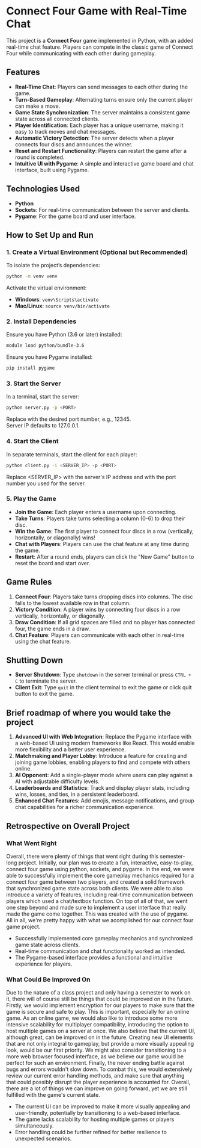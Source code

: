 
# Connect Four Game with Real-Time Chat

This project is a **Connect Four** game implemented in Python, with an added real-time chat feature. Players can compete in the classic game of Connect Four while communicating with each other during gameplay.

## Features

- **Real-Time Chat**: Players can send messages to each other during the game.
- **Turn-Based Gameplay**: Alternating turns ensure only the current player can make a move.
- **Game State Synchronization**: The server maintains a consistent game state across all connected clients.
- **Player Identification**: Each player has a unique username, making it easy to track moves and chat messages.
- **Automatic Victory Detection**: The server detects when a player connects four discs and announces the winner.
- **Reset and Restart Functionality**: Players can restart the game after a round is completed.
- **Intuitive UI with Pygame**: A simple and interactive game board and chat interface, built using Pygame.

## Technologies Used

- **Python**
- **Sockets**: For real-time communication between the server and clients.
- **Pygame**: For the game board and user interface.

## How to Set Up and Run

### 1. Create a Virtual Environment (Optional but Recommended)

To isolate the project’s dependencies:

```bash
python -m venv venv
```

Activate the virtual environment:

- **Windows**: `venv\Scripts\activate`
- **Mac/Linux**: `source venv/bin/activate`

### 2. Install Dependencies
Ensure you have Python (3.6 or later) installed:

```bash
module load python/bundle-3.6

```

Ensure you have Pygame installed:

```bash
pip install pygame

```

### 3. Start the Server

In a terminal, start the server:

```bash
python server.py -p <PORT>

```
Replace <PORT> with the desired port number, e.g., 12345.<br>
Server IP defaults to 127.0.0.1.

### 4. Start the Client

In separate terminals, start the client for each player:

```bash
python client.py -i <SERVER_IP> -p <PORT>

```

Replace <SERVER_IP> with the server's IP address and <PORT> with the port number you used for the server.

### 5. Play the Game

- **Join the Game**: Each player enters a username upon connecting.
- **Take Turns**: Players take turns selecting a column (0-6) to drop their disc.
- **Win the Game**: The first player to connect four discs in a row (vertically, horizontally, or diagonally) wins!
- **Chat with Players**: Players can use the chat feature at any time during the game.
- **Restart**: After a round ends, players can click the "New Game" button to reset the board and start over.

## Game Rules

1. **Connect Four**: Players take turns dropping discs into columns. The disc falls to the lowest available row in that column.
2. **Victory Condition**: A player wins by connecting four discs in a row vertically, horizontally, or diagonally.
3. **Draw Condition**: If all grid spaces are filled and no player has connected four, the game ends in a draw.
4. **Chat Feature**: Players can communicate with each other in real-time using the chat feature.

## Shutting Down

- **Server Shutdown**: Type `shutdown` in the server terminal or press `CTRL + C` to terminate the server.
- **Client Exit**: Type `quit` in the client terminal to exit the game or click quit button to exit the game.

## Brief roadmap of where you would take the project

1. **Advanced UI with Web Integration**: Replace the Pygame interface with a web-based UI using modern frameworks like React. This would enable more flexibility and a better user experience.
2. **Matchmaking and Player Lobby**: Introduce a feature for creating and joining game lobbies, enabling players to find and compete with others online.
3. **AI Opponent**: Add a single-player mode where users can play against a AI with adjustable difficulty levels.
4. **Leaderboards and Statistics**: Track and display player stats, including wins, losses, and ties, in a persistent leaderboard.
5. **Enhanced Chat Features**: Add emojis, message notifications, and group chat capabilities for a richer communication experience.

## Retrospective on Overall Project

### What Went Right

Overall, there were plenty of things that went right during this semester-long project. Initially, our plan was to create a fun, interactive, easy-to-play, connect four game using python, sockets, and pygame. In the end, we were able to successfully implement the core gameplay mechanics required for a connect four game between two players, and created a solid framework that synchronized game state across both clients. We were able to also introduce a variety of features, including real-time communication between players which used a chat/textbox function. On top of all of that, we went one step beyond and made sure to implement a user interface that really made the game come together. This was created with the use of pygame. All in all, we're pretty happy with what we acomplished for our connect four game project.

- Successfully implemented core gameplay mechanics and synchronized game state across clients.
- Real-time communication and chat functionality worked as intended.
- The Pygame-based interface provides a functional and intuitive experience for players.

### What Could Be Improved On

Due to the nature of a class project and only having a semester to work on it, there will of course still be things that could be improved on in the future. Firstly, we would implement encryption for our players to make sure that the game is secure and safe to play. This is important, especially for an online game. As an online game, we would also like to introduce some more intensive scalability for multiplayer compatibility, introducing the option to host multiple games on a server at once. We also believe that the current UI, although great, can be improved on in the future. Creating new UI elements that are not only integral to gameplay, but provide a more visually appealing look, would be our first priority. We might also consider transitioning to a more web browser focused interface, as we believe our game would be perfect for such an environment. Finally, the never ending battle against bugs and errors wouldn't slow down. To combat this, we would extensively review our current error handling methods, and make sure that anything that could possibly disrupt the player experience is accounted for. Overall, there are a lot of things we can improve on going forward, yet we are still fulfilled with the game's current state.

- The current UI can be improved to make it more visually appealing and user-friendly, potentially by transitioning to a web-based interface.
- The game lacks scalability for hosting multiple games or players simultaneously.
- Error handling could be further refined for better resilience to unexpected scenarios.



